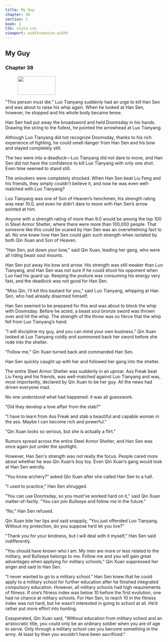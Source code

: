 ```yaml
---
title: My Guy
chapter: 38
section: 1
book: 1
CSS: style.css
viewport: width=device-width
---
```


## My Guy

### Chapter 38

<figure>
	<img src="../Images/gem.gif" alt="" id="gem" width="120" height="60" />
</figure>

"This person must die." Luo Tianyang suddenly had an urge to kill Han Sen and was about to raise his whip again. When he looked at Han Sen, however, he stopped and his whole body became tense.

Han Sen had put away the broadsword and held Doomsday in his hands. Drawing the string to the fullest, he pointed the arrowhead at Luo Tianyang.

Although Luo Tianyang did not recognize Doomsday, thanks to his rich experience of fighting, he could smell danger from Han Sen and his bow and stayed completely still.

The two were into a deadlock—Luo Tianyang did not dare to move, and Han Sen did not have the confidence to kill Luo Tianyang with only one shot. Even time seemed to stand still.

The onlookers were completely shocked. When Han Sen beat Liu Feng and his friends, they simply couldn’t believe it, and now he was even well-matched with Luo Tianyang?

Luo Tianyang was one of Son of Heaven’s henchmen, his strength rating was near 10.0, and even he didn’t dare to move with Han Sen’s arrow pointed at him.

Anyone with a strength rating of more than 9.0 would be among the top 100 in Steel Armor Shelter, where there were more than 100,000 people. That someone like this could be scared by Han Sen was an overwhelming fact to all. No one knew how Han Sen could gain such strength when isolated by both Qin Xuan and Son of Heaven.

"Han Sen, put down your bow," said Qin Xuan, leading her gang, who were all riding beast soul mounts.

Han Sen put away his bow and arrow. His strength was still weaker than Luo Tianyang, and Han Sen was not sure if he could shoot his opponent when Luo had his guard up. Keeping the posture was consuming his energy very fast, and the deadlock was not good for Han Sen.

"Miss Qin, I’ll kill this bastard for you," said Luo Tianyang, whipping at Han Sen, who had already disarmed himself.

Han Sen seemed to be prepared for this and was about to block the whip with Doomsday. Before he acted, a beast soul bronze sword was thrown over and hit the whip. The strength of the throw was so fierce that the whip fell from Luo Tianyang’s hand.

"I will discipline my guy, and you can mind your own business." Qin Xuan looked at Luo Tianyang coldly and summoned back her sword before she rode into the shelter.

"Follow me," Qin Xuan turned back and commanded Han Sen.

Han Sen quickly caught up with her and followed her gang into the shelter.

The entire Steel Armor Shelter was suddenly in an uproar. Ass Freak beat Liu Feng and his friends, was well-matched against Luo Tianyang and was, most importantly, declared by Qin Xuan to be her guy. All the news had driven everyone mad.

No one understood what had happened: it was all guesswork.

"Did they develop a love affair from the stab?"

"I have to learn from Ass Freak and stab a beautiful and capable woman in the ass. Maybe I can become rich and powerful."

"Qin Xuan looks so serious, but she is actually a flirt."

Rumors spread across the entire Steel Armor Shelter, and Han Sen was once again put under the spotlight.

However, Han Sen's strength was not really the focus. People cared more about whether he was Qin Xuan’s boy toy. Even Qin Xuan’s gang would look at Han Sen weirdly.

"You know archery?" asked Qin Xuan after she called Han Sen to a hall.

"I used to practice," Han Sen shrugged.

"You can use Doomsday, so you must’ve worked hard on it," said Qin Xuan matter-of-factly. "You can join Bullseye and follow me in the future."

"No," Han Sen refused.

Qin Xuan bite her lips and said snappily, "You just offended Luo Tianyang. Without my protection, do you suppose he’d let you live?"

"Thank you for your kindness, but I will deal with it myself," Han Sen said indifferently.

"You should have known who I am. My men are more or less related to the military, and Bullseye belongs to me. Follow me and you will gain great advantages when applying for military schools," Qin Xuan suppressed her anger and said to Han Sen.

"I never wanted to go to a military school." Han Sen knew that he could apply to a military school for further education after he finished integrated compulsory education. However, all military schools had high requirements of fitness. If one’s fitness index was below 10 before the first evolution, one had no chance at military schools. For Han Sen, to reach 10 in the fitness index was not hard, but he wasn’t interested in going to school at all. He’d rather put more effort into hunting.

Exasperated, Qin Xuan said, "Without education from military school and an aristocratic title, you could only be an ordinary soldier when you are of age to serve. Only through a military school can you become something in the army. At least by then you wouldn’t have been sacrificed."